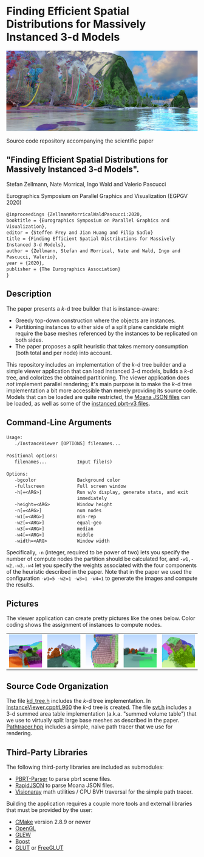 Finding Efficient Spatial Distributions for Massively Instanced 3-d Models
==========================================================================

![teaser](/img/teaser.png "Moana island scene colored by instance ID")

Source code repository accompanying the scientific paper

"Finding Efficient Spatial Distributions for Massively Instanced 3-d Models".
-----------------------------------------------------------------------------

Stefan Zellmann, Nate Morrical, Ingo Wald and Valerio Pascucci

Eurographics Symposium on Parallel Graphics and Visualization (EGPGV 2020)

```
@inproceedings {ZellmannMorricalWaldPascucci:2020,
booktitle = {Eurographics Symposium on Parallel Graphics and Visualization},
editor = {Steffen Frey and Jian Huang and Filip Sadlo}
title = {Finding Efficient Spatial Distributions for Massively Instanced 3-d Models},
author = {Zellmann, Stefan and Morrical, Nate and Wald, Ingo and Pascucci, Valerio},
year = {2020},
publisher = {The Eurographics Association}
}
```

Description
-----------

The paper presents a _k_-d tree builder that is instance-aware:

- Greedy top-down construction where the objects are instances.
- Partitioning instances to either side of a split plane candidate might require the base meshes referenced by the instances to be replicated on both sides.
- The paper proposes a split heuristic that takes memory consumption (both total and per node) into account.

This repository includes an implementation of the _k_-d tree builder and a simple viewer application that can load instanced 3-d models, builds a _k_-d tree, and colorizes the obtained partitioning. The viewer application does _not_ implement parallel rendering; it's main purpose is to make the _k_-d tree implementation a bit more accessible than merely providing its source code. Models that can be loaded are quite restricted, the [Moana JSON files](https://www.technology.disneyanimation.com/islandscene) can be loaded, as well as some of the [instanced pbrt-v3 files](https://www.pbrt.org/scenes-v3.html).

Command-Line Arguments
----------------------

```
Usage:
   ./InstanceViewer [OPTIONS] filenames...

Positional options:
   filenames...           Input file(s)

Options:
   -bgcolor               Background color
   -fullscreen            Full screen window
   -h[=<ARG>]             Run w/o display, generate stats, and exit
                          immediately
   -height=<ARG>          Window height
   -n[=<ARG>]             num nodes
   -w1[=<ARG>]            min-rep
   -w2[=<ARG>]            equal-geo
   -w3[=<ARG>]            median
   -w4[=<ARG>]            middle
   -width=<ARG>           Window width
```
Specifically, `-n` (integer, required to be power of two) lets you specify the number of compute nodes the partition should be calculated for, and `-w1,-w2,-w3,-w4` let you specify the weights associated with the four components of the heuristic described in the paper. Note that in the paper we used the configuration `-w1=5 -w2=1 -w3=1 -w4=1` to generate the images and compute the results.

Pictures
--------

The viewer application can create pretty pictures like the ones below. Color coding shows the assignment of instances to compute nodes.

<table><tr><td>
<img src="img/pic1.png" width="180" /></td><td>
<img src="img/pic2.png" width="180" /></td><td>
<img src="img/pic3.png" width="180" /></td><td>
<img src="img/pic4.png" width="180" /></td><td>
<img src="img/pic5.png" width="180" /></td></tr></table>

Source Code Organization
------------------------

The file [kd_tree.h](/kd_tree.h) includes the _k_-d tree implementation. In [InstanceViewer.cpp#L960](/InstanceViewer.cpp#L960) the _k_-d tree is created. The file [svt.h](svt.h) includes a 3-d summed area table implementation (a.k.a. "summed volume table") that we use to virtually split large base meshes as described in the paper. [Pathtracer.hpp](Pathtracer.hpp) includes a simple, naive path tracer that we use for rendering.

Third-Party Libraries
---------------------

The following third-party libraries are included as submodules:
- [PBRT-Parser](https://github.com/ingowald/pbrt-parser) to parse pbrt scene files.
- [RapidJSON](http://rapidjson.org/) to parse Moana JSON files.
- [Visionaray](http://github.com/szellmann/visionaray/) math utilities / CPU BVH traversal for the simple path tracer.

Building the application requires a couple more tools and external libraries that must be provided by the user:
- [CMake](http://www.cmake.org/download/) version 2.8.9 or newer
- [OpenGL](https://www.opengl.org)
- [GLEW](http://glew.sourceforge.net/)
- [Boost](http://www.boost.org/users/download/)
- [GLUT](https://www.opengl.org/resources/libraries/glut/) or [FreeGLUT](http://freeglut.sourceforge.net/index.php#download)
